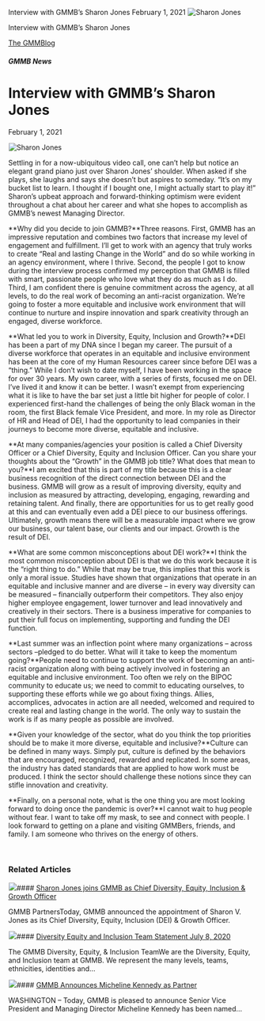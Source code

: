 



Interview with GMMB’s Sharon Jones
February 1, 2021
![Sharon Jones](data:image/gif;base64,R0lGODlhAQABAAAAACH5BAEKAAEALAAAAAABAAEAAAICTAEAOw==)![Sharon Jones](https://www.gmmb.com/wp-content/uploads/2021/01/Sharon-Jones-GMMB.jpg)



Interview with GMMB’s Sharon Jones





 [The GMMBlog](/blog/)



##### GMMB News

 Interview with GMMB’s Sharon Jones
==================================


February 1, 2021



![Sharon Jones](data:image/gif;base64,R0lGODlhAQABAAAAACH5BAEKAAEALAAAAAABAAEAAAICTAEAOw==)![Sharon Jones](https://www.gmmb.com/wp-content/uploads/2021/01/Sharon-Jones-GMMB-552x552.jpg) 


Settling in for a now-ubiquitous video call, one can’t help but notice an elegant grand piano just over Sharon Jones’ shoulder. When asked if she plays, she laughs and says she doesn’t but aspires to someday. “It’s on my bucket list to learn. I thought if I bought one, I might actually start to play it!” Sharon’s upbeat approach and forward-thinking optimism were evident throughout a chat about her career and what she hopes to accomplish as GMMB’s newest Managing Director.


**Why did you decide to join GMMB?**Three reasons. First, GMMB has an impressive reputation and combines two factors that increase my level of engagement and fulfillment. I’ll get to work with an agency that truly works to create “Real and lasting Change in the World” and do so while working in an agency environment, where I thrive. Second, the people I got to know during the interview process confirmed my perception that GMMB is filled with smart, passionate people who love what they do as much as I do. Third, I am confident there is genuine commitment across the agency, at all levels, to do the real work of becoming an anti-racist organization. We’re going to foster a more equitable and inclusive work environment that will continue to nurture and inspire innovation and spark creativity through an engaged, diverse workforce.


**What led you to work in Diversity, Equity, Inclusion and Growth?**DEI has been a part of my DNA since I began my career. The pursuit of a diverse workforce that operates in an equitable and inclusive environment has been at the core of my Human Resources career since before DEI was a “thing.” While I don’t wish to date myself, I have been working in the space for over 30 years. My own career, with a series of firsts, focused me on DEI. I’ve lived it and know it can be better. I wasn’t exempt from experiencing what it is like to have the bar set just a little bit higher for people of color. I experienced first-hand the challenges of being the only Black woman in the room, the first Black female Vice President, and more. In my role as Director of HR and Head of DEI, I had the opportunity to lead companies in their journeys to become more diverse, equitable and inclusive.


**At many companies/agencies your position is called a Chief Diversity Officer or a Chief Diversity, Equity and Inclusion Officer. Can you share your thoughts about the “Growth” in the GMMB job title? What does that mean to you?**I am excited that this is part of my title because this is a clear business recognition of the direct connection between DEI and the business. GMMB will grow as a result of improving diversity, equity and inclusion as measured by attracting, developing, engaging, rewarding and retaining talent. And finally, there are opportunities for us to get really good at this and can eventually even add a DEI piece to our business offerings. Ultimately, growth means there will be a measurable impact where we grow our business, our talent base, our clients and our impact. Growth is the result of DEI.


**What are some common misconceptions about DEI work?**I think the most common misconception about DEI is that we do this work because it is the “right thing to do.” While that may be true, this implies that this work is only a moral issue. Studies have shown that organizations that operate in an equitable and inclusive manner and are diverse – in every way diversity can be measured – financially outperform their competitors. They also enjoy higher employee engagement, lower turnover and lead innovatively and creatively in their sectors. There is a business imperative for companies to put their full focus on implementing, supporting and funding the DEI function.


**Last summer was an inflection point where many organizations – across sectors –pledged to do better. What will it take to keep the momentum going?**People need to continue to support the work of becoming an anti-racist organization along with being actively involved in fostering an equitable and inclusive environment. Too often we rely on the BIPOC community to educate us; we need to commit to educating ourselves, to supporting these efforts while we go about fixing things. Allies, accomplices, advocates in action are all needed, welcomed and required to create real and lasting change in the world. The only way to sustain the work is if as many people as possible are involved.


**Given your knowledge of the sector, what do you think the top priorities should be to make it more diverse, equitable and inclusive?**Culture can be defined in many ways. Simply put, culture is defined by the behaviors that are encouraged, recognized, rewarded and replicated. In some areas, the industry has dated standards that are applied to how work must be produced. I think the sector should challenge these notions since they can stifle innovation and creativity.


**Finally, on a personal note, what is the one thing you are most looking forward to doing once the pandemic is over?**I cannot wait to hug people without fear. I want to take off my mask, to see and connect with people. I look forward to getting on a plane and visiting GMMBers, friends, and family. I am someone who thrives on the energy of others.


 









### Related Articles

![](data:image/gif;base64,R0lGODlhAQABAAAAACH5BAEKAAEALAAAAAABAAEAAAICTAEAOw==)![](https://www.gmmb.com/wp-content/uploads/2021/01/GMMB-Logo-1-380x200.png)#### [Sharon Jones joins GMMB as Chief Diversity, Equity, Inclusion & Growth Officer](https://www.gmmb.com/news/sharon-jones-joins-gmmb/)

GMMB PartnersToday, GMMB announced the appointment of Sharon V. Jones as its Chief Diversity, Equity, Inclusion (DEI) & Growth Officer.

![](data:image/gif;base64,R0lGODlhAQABAAAAACH5BAEKAAEALAAAAAABAAEAAAICTAEAOw==)![](https://www.gmmb.com/wp-content/uploads/2020/11/GMMB-default-image-380x200.jpg)#### [Diversity Equity and Inclusion Team Statement July 8, 2020](https://www.gmmb.com/news/diversity-equity-and-inclusion-team-statement-july-8-2020/)

The GMMB Diversity, Equity, & Inclusion TeamWe are the Diversity, Equity, and Inclusion team at GMMB. We represent the many levels, teams, ethnicities, identities and…

![](data:image/gif;base64,R0lGODlhAQABAAAAACH5BAEKAAEALAAAAAABAAEAAAICTAEAOw==)![](https://www.gmmb.com/wp-content/uploads/2020/11/MK-Cover-380x200.png)#### [GMMB Announces Micheline Kennedy as Partner](https://www.gmmb.com/news/gmmb-announces-micheline-kennedy-as-partner/)

WASHINGTON – Today, GMMB is pleased to announce Senior Vice President and Managing Director Micheline Kennedy has been named…




